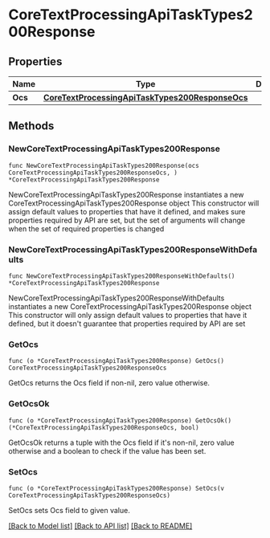 # CoreTextProcessingApiTaskTypes200Response

## Properties

Name | Type | Description | Notes
------------ | ------------- | ------------- | -------------
**Ocs** | [**CoreTextProcessingApiTaskTypes200ResponseOcs**](CoreTextProcessingApiTaskTypes200ResponseOcs.md) |  | 

## Methods

### NewCoreTextProcessingApiTaskTypes200Response

`func NewCoreTextProcessingApiTaskTypes200Response(ocs CoreTextProcessingApiTaskTypes200ResponseOcs, ) *CoreTextProcessingApiTaskTypes200Response`

NewCoreTextProcessingApiTaskTypes200Response instantiates a new CoreTextProcessingApiTaskTypes200Response object
This constructor will assign default values to properties that have it defined,
and makes sure properties required by API are set, but the set of arguments
will change when the set of required properties is changed

### NewCoreTextProcessingApiTaskTypes200ResponseWithDefaults

`func NewCoreTextProcessingApiTaskTypes200ResponseWithDefaults() *CoreTextProcessingApiTaskTypes200Response`

NewCoreTextProcessingApiTaskTypes200ResponseWithDefaults instantiates a new CoreTextProcessingApiTaskTypes200Response object
This constructor will only assign default values to properties that have it defined,
but it doesn't guarantee that properties required by API are set

### GetOcs

`func (o *CoreTextProcessingApiTaskTypes200Response) GetOcs() CoreTextProcessingApiTaskTypes200ResponseOcs`

GetOcs returns the Ocs field if non-nil, zero value otherwise.

### GetOcsOk

`func (o *CoreTextProcessingApiTaskTypes200Response) GetOcsOk() (*CoreTextProcessingApiTaskTypes200ResponseOcs, bool)`

GetOcsOk returns a tuple with the Ocs field if it's non-nil, zero value otherwise
and a boolean to check if the value has been set.

### SetOcs

`func (o *CoreTextProcessingApiTaskTypes200Response) SetOcs(v CoreTextProcessingApiTaskTypes200ResponseOcs)`

SetOcs sets Ocs field to given value.



[[Back to Model list]](../README.md#documentation-for-models) [[Back to API list]](../README.md#documentation-for-api-endpoints) [[Back to README]](../README.md)



